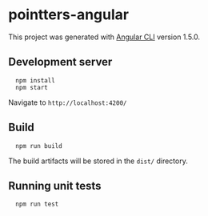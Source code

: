 # pointters-angular

This project was generated with [Angular CLI](https://github.com/angular/angular-cli) version 1.5.0.

## Development server

```
  npm install
  npm start
```
Navigate to `http://localhost:4200/`

## Build

```
  npm run build
```
The build artifacts will be stored in the `dist/` directory.

## Running unit tests

```
  npm run test
```
